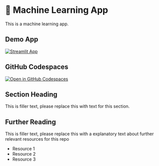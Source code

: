 # 🤖 Machine Learning App 


This is a machine learning app.

## Demo App

[![Streamlit App](https://static.streamlit.io/badges/streamlit_badge_black_white.svg)](https://https://akmachinelearning.streamlit.app//)

## GitHub Codespaces

[![Open in GitHub Codespaces](https://github.com/codespaces/badge.svg)](https://codespaces.new/streamlit/https://akmachinelearning.streamlit.app/?quickstart=1)

## Section Heading

This is filler text, please replace this with text for this section.

## Further Reading

This is filler text, please replace this with a explanatory text about further relevant resources for this repo
- Resource 1
- Resource 2
- Resource 3
